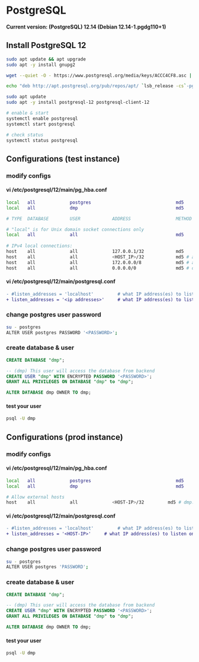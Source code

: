 # PostgreSQL

**Current version: (PostgreSQL) 12.14 (Debian 12.14-1.pgdg110+1)**

## Install PostgreSQL 12

```bash
sudo apt update && apt upgrade
sudo apt -y install gnupg2

wget --quiet -O - https://www.postgresql.org/media/keys/ACCC4CF8.asc | sudo apt-key add -

echo "deb http://apt.postgresql.org/pub/repos/apt/ `lsb_release -cs`-pgdg main" |sudo tee  /etc/apt/sources.list.d/pgdg.list

sudo apt update
sudo apt -y install postgresql-12 postgresql-client-12

# enable & start
systemctl enable postgresql
systemctl start postgresql

# check status
systemctl status postgresql
```

## Configurations (test instance)

### modify configs

#### vi /etc/postgresql/12/main/pg_hba.conf

```bash
local   all             postgres                                md5
local   all		        dmp					                    md5

# TYPE  DATABASE        USER            ADDRESS                 METHOD

# "local" is for Unix domain socket connections only
local   all             all                                     md5
 
# IPv4 local connections:
host    all             all             127.0.0.1/32            md5
host    all             all             <HOST_IP>/32            md5 # allow this host
host    all             all             172.0.0.0/8             md5 # allow docker ip range
host    all             all             0.0.0.0/0               md5 # or everything open
```

#### vi /etc/postgresql/12/main/postgresql.conf

```diff
- #listen_addresses = 'localhost'         # what IP address(es) to listen on;
+ listen_addresses = '<ip addresses>'     # what IP address(es) to listen on;
```

### change postgres user password

```bash
su - postgres
ALTER USER postgres PASSWORD '<PASSWORD>';
```

### create database & user

```sql
CREATE DATABASE "dmp";

-- (dmp) This user will access the database from backend
CREATE USER "dmp" WITH ENCRYPTED PASSWORD '<PASSWORD>';
GRANT ALL PRIVILEGES ON DATABASE "dmp" to "dmp";

ALTER DATABASE dmp OWNER TO dmp;
```

#### test your user
```bash
psql -U dmp
```



## Configurations (prod instance)

### modify configs

#### vi /etc/postgresql/12/main/pg_hba.conf

```bash
local   all             postgres                                md5
local   all		        dmp					                    md5

# Allow external hosts
host    all             all             <HOST-IP>/32         md5 # dmp.tugraz
```

#### vi /etc/postgresql/12/main/postgresql.conf

```diff
- #listen_addresses = 'localhost'         # what IP address(es) to listen on;
+ listen_addresses = '<HOST-IP>'     # what IP address(es) to listen on;
```

### change postgres user password

```bash
su - postgres
ALTER USER postgres 'PASSWORD';
```

### create database & user

```sql
CREATE DATABASE "dmp";

-- (dmp) This user will access the database from backend
CREATE USER "dmp" WITH ENCRYPTED PASSWORD '<PASSWORD>';
GRANT ALL PRIVILEGES ON DATABASE "dmp" to "dmp";

ALTER DATABASE dmp OWNER TO dmp;
```

#### test your user
```bash
psql -U dmp
```
